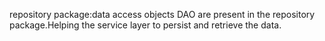 repository package:data access objects DAO are present in the repository package.Helping the service layer to persist and retrieve the data.
